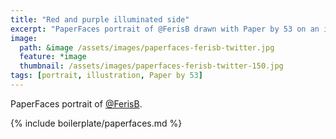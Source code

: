 ```yaml
---
title: "Red and purple illuminated side"
excerpt: "PaperFaces portrait of @FerisB drawn with Paper by 53 on an iPad."
image: 
  path: &image /assets/images/paperfaces-ferisb-twitter.jpg 
  feature: *image
  thumbnail: /assets/images/paperfaces-ferisb-twitter-150.jpg
tags: [portrait, illustration, Paper by 53]
---
```


PaperFaces portrait of [@FerisB](https://twitter.com/FerisB).

{% include boilerplate/paperfaces.md %}
